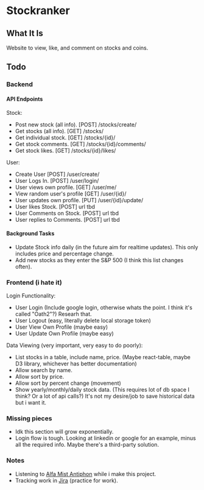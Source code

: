 # Stockranker
## What It Is 
Website to view, like, and comment on stocks and coins.

## Todo

### Backend
#### API Endpoints
Stock:
- Post new stock (all info). [POST] /stocks/create/
- Get stocks (all info). [GET] /stocks/
- Get individual stock. [GET] /stocks/{id}/
- Get stock comments. [GET] /stocks/{id}/comments/
- Get stock likes. [GET] /stocks/{id}/likes/

User:
- Create User [POST] /user/create/
- User Logs In. [POST] /user/login/
- User views own profile. [GET] /user/me/
- View random user's profile [GET] /user/{id}/
- User updates own profile. [PUT] /user/{id}/update/
- User likes Stock. [POST] url tbd
- User Comments on Stock. [POST] url tbd
- User replies to Comments. [POST] url tbd

#### Background Tasks

- Update Stock info daily (in the future aim for realtime updates). This only includes price and percentage change.
- Add new stocks as they enter the S&P 500 (I think this list changes often).

### Frontend (i hate it)
Login Functionality:
- User Login (Include google login, otherwise whats the point. I think it's called "Oath2"?) Researh that.
- User Logout (easy, literally delete local storage token)
- User View Own Profile (maybe easy)
- User Update Own Profile (maybe easy)

Data Viewing (very important, very easy to do poorly):  
- List stocks in a table, include name, price.  (Maybe react-table, maybe D3 library, whichever has better documentation)
- Allow search by name.
- Allow sort by price.
- Allow sort by percent change (movement)
- Show yearly/monthly/daily stock data. (This requires lot of db space I think? Or a lot of api calls?) It's not my desire/job to save historical data but i want it.

### Missing pieces
-  Idk this section will grow exponentially.
-  Login flow is tough. Looking at linkedin or google for an example, minus all the required info. Maybe there's a third-party solution.

### Notes
- Listening to [Alfa Mist Antiphon](https://www.youtube.com/watch?v=BVO_R8uvMhE) while i make this project.
- Tracking work in [Jira](https://stockranker.atlassian.net/jira/software/projects/STOC/boards/1) (practice for work).
